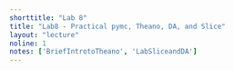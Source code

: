 ```yaml
---
shorttitle: "Lab 8"
title: "Lab8 - Practical pymc, Theano, DA, and Slice"
layout: "lecture"
noline: 1
notes: ['BriefIntrotoTheano', 'LabSliceandDA'] 
---
```

